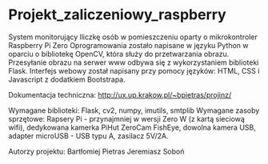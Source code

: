 # Projekt_zaliczeniowy_raspberry
System monitorujący lliczkę osób w pomieszczeniu oparty o mikrokontroler Raspberry Pi Zero
Oprogramowania zostało napisane w języku Python w oparciu o  bibliotekę OpenCV, która służy do przetwarzania obrazu. Przesyłanie obrazu na serwer www odbywa się z wykorzystaniem biblioteki Flask. Interfejs webowy został napisany przy pomocy języków: HTML, CSS i Javascript z dodatkiem Bootstrapa.

Dokumentacja techniczna: http://ux.up.krakow.pl/~bpietras/projinz/

Wymagane biblioteki: Flask, cv2, numpy, imutils, smtplib
Wymagane zasoby sprzętowe: Rapsery Pi - przynajmniej w wersji Zero W (z kartą sieciową wifi), dedykowana kamerka PiHut ZeroCam FishEye, dowolna kamera USB, adapter microUSB - USB typu A, zasilacz  5V/2A.

Autorzy projektu:
Bartłomiej Pietras
Jeremiasz Soboń
